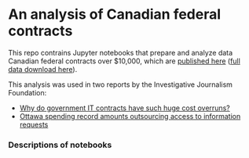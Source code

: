 # An analysis of Canadian federal contracts

This repo contrains Jupyter notebooks that prepare and analyze data Canadian federal contracts over $10,000, which are [published here](https://search.open.canada.ca/contracts/) ([full data download here](https://open.canada.ca/data/en/dataset/d8f85d91-7dec-4fd1-8055-483b77225d8b)).

This analysis was used in two reports by the Investigative Journalism Foundation:

* [Why do government IT contracts have such huge cost overruns?](https://theijf.org/why-do-government-it-contracts-have-such-huge-cost-overruns)
* [Ottawa spending record amounts outsourcing access to information requests](https://theijf.org/ottawa-spending-record-amounts-outsourcing-access-to-information-requests)

### Descriptions of notebooks

